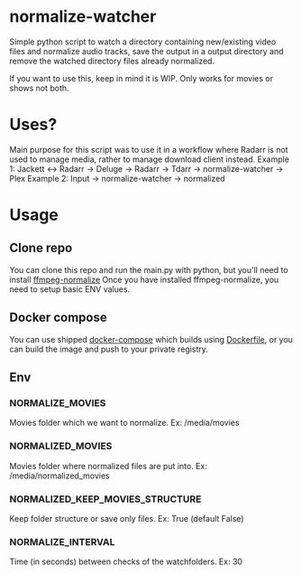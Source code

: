 # normalize-watcher
Simple python script to watch a directory containing new/existing video files and normalize audio tracks, save the output in a output directory and remove the watched directory files already normalized.

If you want to use this, keep in mind it is WIP. Only works for movies or shows not both.

# Uses?
Main purpose for this script was to use it in a workflow where Radarr is not used to manage media, rather to manage download client instead.
Example 1: Jackett <-> Radarr -> Deluge -> Radarr -> Tdarr -> normalize-watcher -> Plex
Example 2: Input -> normalize-watcher -> normalized

# Usage
## Clone repo
You can clone this repo and run the main.py with python, but you'll need to install [ffmpeg-normalize](https://github.com/slhck/ffmpeg-normalize)
Once you have installed ffmpeg-normalize, you need to setup basic ENV values.

## Docker compose
You can use shipped [docker-compose](docker-compose.yaml) which builds using [Dockerfile](Dockerfile), or you can build the image and push to your private registry.

## Env
### NORMALIZE_MOVIES
Movies folder which we want to normalize.
Ex: /media/movies
### NORMALIZED_MOVIES
Movies folder where normalized files are put into.
Ex: /media/normalized_movies
### NORMALIZED_KEEP_MOVIES_STRUCTURE
Keep folder structure or save only files.
Ex: True (default False)
### NORMALIZE_INTERVAL
Time (in seconds) between checks of the watchfolders.
Ex: 30
